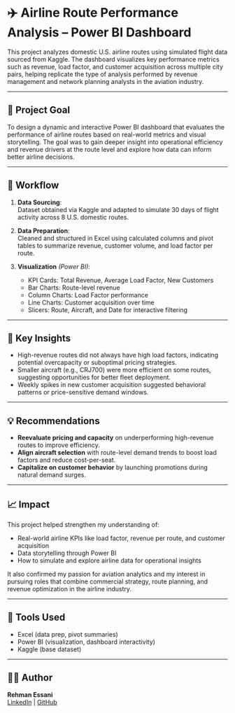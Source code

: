 # ✈️ Airline Route Performance Analysis – Power BI Dashboard

This project analyzes domestic U.S. airline routes using simulated flight data sourced from Kaggle. The dashboard visualizes key performance metrics such as revenue, load factor, and customer acquisition across multiple city pairs, helping replicate the type of analysis performed by revenue management and network planning analysts in the aviation industry.

---

## 🎯 Project Goal

To design a dynamic and interactive Power BI dashboard that evaluates the performance of airline routes based on real-world metrics and visual storytelling. The goal was to gain deeper insight into operational efficiency and revenue drivers at the route level and explore how data can inform better airline decisions.

---

## 🔁 Workflow

1. **Data Sourcing**:  
   Dataset obtained via Kaggle and adapted to simulate 30 days of flight activity across 8 U.S. domestic routes.

2. **Data Preparation**:  
   Cleaned and structured in Excel using calculated columns and pivot tables to summarize revenue, customer volume, and load factor per route.

3. **Visualization** *(Power BI)*:
   - KPI Cards: Total Revenue, Average Load Factor, New Customers
   - Bar Charts: Route-level revenue
   - Column Charts: Load Factor performance
   - Line Charts: Customer acquisition over time
   - Slicers: Route, Aircraft, and Date for interactive filtering

---

## 🧠 Key Insights

- High-revenue routes did not always have high load factors, indicating potential overcapacity or suboptimal pricing strategies.
- Smaller aircraft (e.g., CRJ700) were more efficient on some routes, suggesting opportunities for better fleet deployment.
- Weekly spikes in new customer acquisition suggested behavioral patterns or price-sensitive demand windows.

---

## 💡 Recommendations

- **Reevaluate pricing and capacity** on underperforming high-revenue routes to improve efficiency.
- **Align aircraft selection** with route-level demand trends to boost load factors and reduce cost-per-seat.
- **Capitalize on customer behavior** by launching promotions during natural demand surges.

---

## 📈 Impact

This project helped strengthen my understanding of:
- Real-world airline KPIs like load factor, revenue per route, and customer acquisition
- Data storytelling through Power BI
- How to simulate and explore airline data for operational insights

It also confirmed my passion for aviation analytics and my interest in pursuing roles that combine commercial strategy, route planning, and revenue optimization in the airline industry.

---

## 🔧 Tools Used

- Excel (data prep, pivot summaries)
- Power BI (visualization, dashboard interactivity)
- Kaggle (base dataset)

---


## 🧑‍💻 Author

**Rehman Essani**  
[LinkedIn](https://linkedin.com/in/abdulrehmanessani) | [GitHub](https://github.com/rehmanessanidev)
